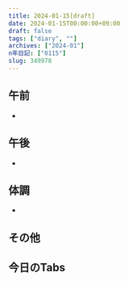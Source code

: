 ```yaml
---
title: 2024-01-15[draft]
date: 2024-01-15T00:00:00+09:00
draft: false
tags: ["diary", ""]
archives: ["2024-01"]
n年日記: ["0115"]
slug: 349978
---
```

## 午前
- 
## 午後
- 
## 体調
- 
## その他
## 今日のTabs